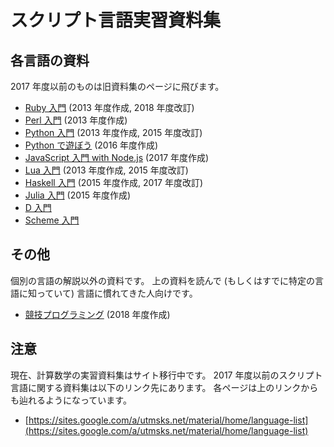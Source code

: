 # スクリプト言語実習資料集

## 各言語の資料

2017 年度以前のものは旧資料集のページに飛びます。

* [Ruby 入門](ruby/top.md) (2013 年度作成, 2018 年度改訂)
* [Perl 入門](https://sites.google.com/a/utmsks.net/material/home/perl2013) (2013 年度作成)
* [Python 入門](python/intro2013.md) (2013 年度作成, 2015 年度改訂)
* [Python で遊ぼう](python/asobou.md) (2016 年度作成)
* [JavaScript 入門 with Node.js](https://minoki.github.io/ks-material/ecmascript/) (2017 年度作成)
* [Lua 入門](lua/README.md) (2013 年度作成, 2015 年度改訂)
* [Haskell 入門](https://minoki.github.io/ks-material/haskell/) (2015 年度作成, 2017 年度改訂)
* [Julia 入門](https://sites.google.com/a/utmsks.net/material/home/language-list/julia) (2015 年度作成)
* [D 入門](https://sites.google.com/a/utmsks.net/material/home/dlang)
* [Scheme 入門](scheme/intro.md)

## その他

個別の言語の解説以外の資料です。
上の資料を読んで (もしくはすでに特定の言語に知っていて) 言語に慣れてきた人向けです。

* [競技プログラミング](other/competitive.md) (2018 年度作成)

## 注意

現在、計算数学の実習資料集はサイト移行中です。
2017 年度以前のスクリプト言語に関する資料集は以下のリンク先にあります。
各ページは上のリンクからも辿れるようになっています。

* [https://sites.google.com/a/utmsks.net/material/home/language-list](https://sites.google.com/a/utmsks.net/material/home/language-list)
